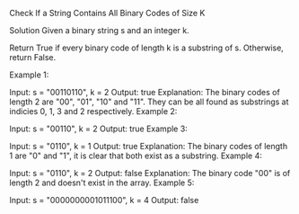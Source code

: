 Check If a String Contains All Binary Codes of Size K

Solution
Given a binary string s and an integer k.

Return True if every binary code of length k is a substring of s. Otherwise, return False.



Example 1:

Input: s = "00110110", k = 2
Output: true
Explanation: The binary codes of length 2 are "00", "01", "10" and "11". They can be all found as substrings at indicies 0, 1, 3 and 2 respectively.
Example 2:

Input: s = "00110", k = 2
Output: true
Example 3:

Input: s = "0110", k = 1
Output: true
Explanation: The binary codes of length 1 are "0" and "1", it is clear that both exist as a substring.
Example 4:

Input: s = "0110", k = 2
Output: false
Explanation: The binary code "00" is of length 2 and doesn't exist in the array.
Example 5:

Input: s = "0000000001011100", k = 4
Output: false
